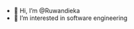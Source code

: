 - 👋 Hi, I’m @Ruwandieka
- 👀 I’m interested in software engineering

<!---
Ruwandieka/Ruwandieka is a ✨ special ✨ repository because its `README.md` (this file) appears on your GitHub profile.
You can click the Preview link to take a look at your changes.
--->
